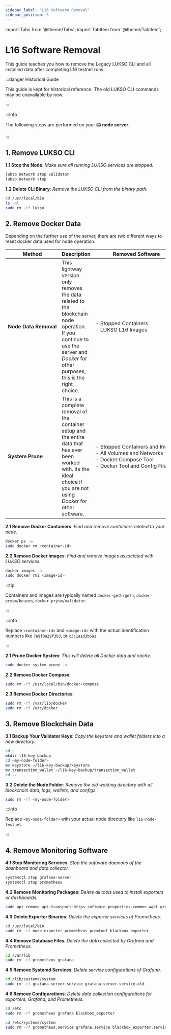 ```yaml
---
sidebar_label: "L16 Software Removal"
sidebar_position: 3
---
```


import Tabs from '@theme/Tabs';
import TabItem from '@theme/TabItem';

# L16 Software Removal

This guide teaches you how to remove the Legacy LUKSO CLI and all installed data after completing L16 testnet runs.

:::danger Historical Guide

This guide is kept for historical reference. The old LUKSO CLI commands may be unavailable by now.

:::

:::info

The following steps are performed on your 📟 **node server**.

:::

## 1. Remove LUKSO CLI

**1.1 Stop the Node**: _Make sure all running LUKSO services are stopped._

```sh
lukso network stop validator
lukso network stop
```

**1.2 Delete CLI Binary**: _Remove the LUKSO CLI from the binary path._

```sh
cd /usr/local/bin
ls -al
sudo rm -rf lukso
```

## 2. Remove Docker Data

Depending on the further use of the server, there are two different ways to reset docker data used for node operation.

| **Method**                           | **Description**                                                                                                                                                                    | **Removed Software**                                                                                                                              |
| ------------------------------------ | ---------------------------------------------------------------------------------------------------------------------------------------------------------------------------------- | ------------------------------------------------------------------------------------------------------------------------------------------------- |
| <nobr> **Node Data Removal** </nobr> | This lightway version only removes the data related to the blockchain node operation. If you continue to use the server and _Docker_ for other purposes, this is the right choice. | - Stopped Containers <br /> - LUKSO L16 Images <br />                                                                                             |
| <nobr> **System Prune** </nobr>      | This is a complete removal of the container setup and the entire data that has ever been worked with. Its the ideal choice if you are not using _Docker_ for other software.       | <nobr> - Stopped Containers and Images </nobr><br /> - All Volumes and Networks<br /> - Docker Compose Tool <br /> - Docker Tool and Config Files |

<Tabs>
<TabItem value="soft" label="Node Data Removal" default>

**2.1 Remove Docker Containers**: _Find and remove containers related to your node._

```sh
docker ps -a
sudo docker rm <container-id>
```

**2.2 Remove Docker Images**: _Find and remove images associated with LUKSO services._

```sh
docker images -a
sudo docker rmi <image-id>
```

:::tip

Containers and images are typically named `docker-geth/geth`, `docker-prysm/beacon`, `docker-prysm/validator`.

:::

:::info

Replace `<container-id>` and `<image-id>` with the actual identification numbers like `7e9f0a29f3b3`, or `c3c1a1d3b6a1`.

:::

</TabItem>
<TabItem value="hard" label="System Prune">

**2.1 Prune Docker System**: _This will delete all Docker data and cache._

```sh
sudo docker system prune -a
```

**2.2 Remove Docker Compose**:

```sh
sudo rm -rf /usr/local/bin/docker-compose
```

**2.3 Remove Docker Directories**:

```sh
sudo rm -rf /var/lib/docker
sudo rm -rf /etc/docker
```

</TabItem>
</Tabs>

## 3. Remove Blockchain Data

**3.1 Backup Your Validator Keys**: _Copy the keystore and wallet folders into a new directory._

```sh
cd ~
mkdir l16-key-backup
cd <my-node-folder>
mv keystore ~/l16-key-backup/keystore
mv transaction_wallet ~/l16-key-backup/transaction_wallet
cd ..
```

**3.2 Delete the Node Folder**: _Remove the old working directory with all blockchain data, logs, wallets, and configs._

```sh
sudo rm -rf <my-node-folder>
```

:::info

Replace `<my-node-folder>` with your actual node directory like `l16-node-testnet`.

:::

## 4. Remove Monitoring Software

**4.1 Stop Monitoring Services**: _Stop the software daemons of the dashboard and data collector._

```sh
systemctl stop grafana-server
systemctl stop prometheus
```

**4.2 Remove Monitoring Packages**: _Delete all tools used to install exporters or dashboards._

```sh
sudo apt remove apt-transport-https software-properties-common wget grafana-enterprise
```

**4.3 Delete Exporter Binaries**: _Delete the exporter services of Prometheus._

```sh
cd /usr/local/bin
sudo rm -rf node_exporter prometheus promtool blackbox_exporter
```

**4.4 Remove Database Files**: _Delete the data collected by Grafana and Prometheus._

```sh
cd /var/lib
sudo rm -rf prometheus grafana
```

**4.5 Remove Systemd Services**: _Delete service configurations of Grafana._

```sh
cd /lib/systemd/system
sudo rm -rf grafana-server.service grafana-server.service.old
```

**4.6 Remove Configurations**: _Delete data collection configurations for exporters, Grafana, and Prometheus._

```sh
cd /etc
sudo rm -rf prometheus grafana blackbox_exporter

cd /etc/systemd/system
sudo rm -rf prometheus.service grafana.service blackbox_exporter.service
```
